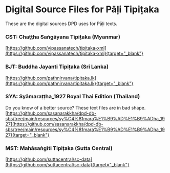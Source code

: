 # Digital Source Files for Pāḷi Tipiṭaka

These are the digital sources DPD uses for Pāḷi texts.

### CST: Chaṭṭha Saṅgāyana Tipiṭaka (Myanmar)
[https://github.com/vipassanatech/tipitaka-xml](https://github.com/vipassanatech/tipitaka-xml){target="_blank"}

### BJT: Buddha Jayanti Tipiṭaka (Sri Lanka)
[https://github.com/pathnirvana/tipitaka.lk](https://github.com/pathnirvana/tipitaka.lk){target="_blank"}

### SYA: Syāmaraṭṭha_1927 Royal Thai Edition (Thailand)

Do you know of a better source? These text files are in bad shape.
[https://github.com/sasanarakkha/dpd-db-sbs/tree/main/resources/sy%C4%81mara%E1%B9%AD%E1%B9%ADha_1927](https://github.com/sasanarakkha/dpd-db-sbs/tree/main/resources/sy%C4%81mara%E1%B9%AD%E1%B9%ADha_1927){target="_blank"}


### MST: Mahāsaṅgīti Tipiṭaka (Sutta Central)
[https://github.com/suttacentral/sc-data](https://github.com/suttacentral/sc-data){target="_blank"}
